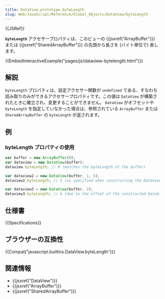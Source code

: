 ```yaml
---
title: DataView.prototype.byteLength
slug: Web/JavaScript/Reference/Global_Objects/DataView/byteLength
---
```


{{JSRef}}

**`byteLength`** アクセサープロパティは、このビューの {{jsxref("ArrayBuffer")}} または {{jsxref("SharedArrayBuffer")}} の先頭から長さを (バイト単位で) 表します。

{{EmbedInteractiveExample("pages/js/dataview-bytelength.html")}}

## 解説

`byteLength` プロパティは、設定アクセサー関数が `undefined` である、すなわち読み取りのみができるアクセサープロパティです。この値は `DataView` が構築されたときに確立され、変更することができません。 `DataView` がオフセットや `byteLength` を指定していなかった場合は、参照されている `ArrayBuffer` または `SharedArrayBuffer` の `byteLength` が返されます。

## 例

### byteLength プロパティの使用

```js
var buffer = new ArrayBuffer(8);
var dataview = new DataView(buffer);
dataview.byteLength; // 8 (matches the byteLength of the buffer)

var dataview2 = new DataView(buffer, 1, 5);
dataview2.byteLength; // 5 (as specified when constructing the DataView)

var dataview3 = new DataView(buffer, 2);
dataview3.byteLength; // 6 (due to the offset of the constructed DataView)
```

## 仕様書

{{Specifications}}

## ブラウザーの互換性

{{Compat("javascript.builtins.DataView.byteLength")}}

## 関連情報

- {{jsxref("DataView")}}
- {{jsxref("ArrayBuffer")}}
- {{jsxref("SharedArrayBuffer")}}
